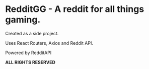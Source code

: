 # RedditGG - A reddit for all things gaming.

Created as a side project.

Uses React Routers, Axios and Reddit API.

Powered by RedditAPI

**ALL RIGHTS RESERVED**
